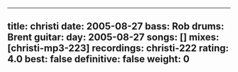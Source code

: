 
---
title: christi
date: 2005-08-27
bass:	Rob
drums:	Brent
guitar:	
day: 2005-08-27
songs: []
mixes: [christi-mp3-223]
recordings: christi-222
rating: 4.0
best: false
definitive: false
weight: 0
---
